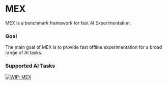 # MEX

MEX is a benchmark framework for fast AI Experimentation. 

### Goal
The main goal of MEX is to provide fast offline experimentation for a broad range of AI tasks. 

### Supported AI Tasks

[![WIP: MEX](https://img.shields.io/badge/WIP-work--in--progress-yellow?style=for-the-badge&logo=appveyor)](https://github.com/mexplatform/mex/)


